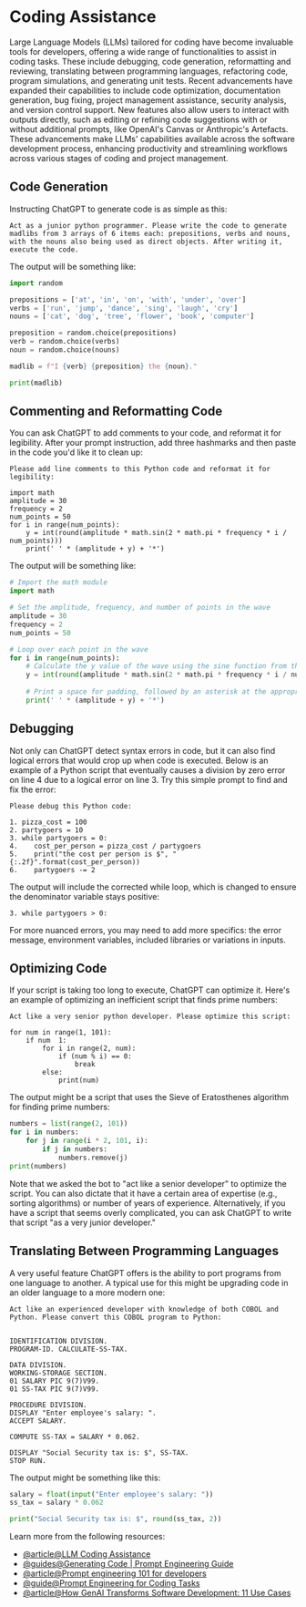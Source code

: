 # Coding Assistance

Large Language Models (LLMs) tailored for coding have become invaluable tools for developers, offering a wide range of functionalities to assist in coding tasks. These include debugging, code generation, reformatting and reviewing, translating between programming languages, refactoring code, program simulations, and generating unit tests. Recent advancements have expanded their capabilities to include code optimization, documentation generation, bug fixing, project management assistance, security analysis, and version control support. New features also allow users to interact with outputs directly, such as editing or refining code suggestions with or without additional prompts, like OpenAI's Canvas or Anthropic's Artefacts. These advancements make LLMs' capabilities available across the software development process, enhancing productivity and streamlining workflows across various stages of coding and project management.

## Code Generation

Instructing ChatGPT to generate code is as simple as this:

```
Act as a junior python programmer. Please write the code to generate madlibs from 3 arrays of 6 items each: prepositions, verbs and nouns, with the nouns also being used as direct objects. After writing it, execute the code.
```

The output will be something like:

```python
import random

prepositions = ['at', 'in', 'on', 'with', 'under', 'over']
verbs = ['run', 'jump', 'dance', 'sing', 'laugh', 'cry']
nouns = ['cat', 'dog', 'tree', 'flower', 'book', 'computer']

preposition = random.choice(prepositions)
verb = random.choice(verbs)
noun = random.choice(nouns)

madlib = f"I {verb} {preposition} the {noun}."

print(madlib)

```

## Commenting and Reformatting Code

You can ask ChatGPT to add comments to your code, and reformat it for legibility. After your prompt instruction, add three hashmarks and then paste in the code you'd like it to clean up:

```
Please add line comments to this Python code and reformat it for legibility:  

import math
amplitude = 30
frequency = 2
num_points = 50
for i in range(num_points):
    y = int(round(amplitude * math.sin(2 * math.pi * frequency * i / num_points)))
    print(' ' * (amplitude + y) + '*')
```

The output will be something like:

```python
# Import the math module
import math

# Set the amplitude, frequency, and number of points in the wave
amplitude = 30
frequency = 2
num_points = 50

# Loop over each point in the wave
for i in range(num_points):
    # Calculate the y value of the wave using the sine function from the math module
    y = int(round(amplitude * math.sin(2 * math.pi * frequency * i / num_points)))
    
    # Print a space for padding, followed by an asterisk at the appropriate position on the wave
    print(' ' * (amplitude + y) + '*')

```

## Debugging

Not only can ChatGPT detect syntax errors in code, but it can also find logical errors that would crop up when code is executed. Below is an example of a Python script that eventually causes a division by zero error on line 4 due to a logical error on line 3. Try this simple prompt to find and fix the error:

```
Please debug this Python code:  

1. pizza_cost = 100
2. partygoers = 10
3. while partygoers = 0:
4.    cost_per_person = pizza_cost / partygoers
5.    print("the cost per person is $", "{:.2f}".format(cost_per_person))
6.    partygoers -= 2
```

The output will include the corrected while loop, which is changed to ensure the denominator variable stays positive:

```
3. while partygoers > 0:
```

For more nuanced errors, you may need to add more specifics: the error message, environment variables, included libraries or variations in inputs.

## Optimizing Code

If your script is taking too long to execute, ChatGPT can optimize it. Here's an example of optimizing an inefficient script that finds prime numbers:

```
Act like a very senior python developer. Please optimize this script:  

for num in range(1, 101):
    if num  1:
        for i in range(2, num):
            if (num % i) == 0:
                break
        else:
            print(num)
```
The output might be a script that uses the Sieve of Eratosthenes algorithm for finding prime numbers:

```python
numbers = list(range(2, 101))
for i in numbers:
    for j in range(i * 2, 101, i):
        if j in numbers:
            numbers.remove(j)
print(numbers)

```

Note that we asked the bot to "act like a senior developer" to optimize the script. You can also dictate that it have a certain area of expertise (e.g., sorting algorithms) or number of years of experience. Alternatively, if you have a script that seems overly complicated, you can ask ChatGPT to write that script "as a very junior developer."

## Translating Between Programming Languages

A very useful feature ChatGPT offers is the ability to port programs from one language to another. A typical use for this might be upgrading code in an older language to a more modern one:

```
Act like an experienced developer with knowledge of both COBOL and Python. Please convert this COBOL program to Python:  


IDENTIFICATION DIVISION.
PROGRAM-ID. CALCULATE-SS-TAX.

DATA DIVISION.
WORKING-STORAGE SECTION.
01 SALARY PIC 9(7)V99.
01 SS-TAX PIC 9(7)V99.

PROCEDURE DIVISION.
DISPLAY "Enter employee's salary: ".
ACCEPT SALARY.

COMPUTE SS-TAX = SALARY * 0.062.

DISPLAY "Social Security tax is: $", SS-TAX.
STOP RUN.
```

The output might be something like this:

```python
salary = float(input("Enter employee's salary: "))
ss_tax = salary * 0.062

print("Social Security tax is: $", round(ss_tax, 2))

```

Learn more from the following resources:

- [@article@LLM Coding Assistance](https://learnprompting.org/docs/basic_applications/coding_assistance)
- [@guides@Generating Code | Prompt Engineering Guide](https://www.promptingguide.ai/applications/coding)
- [@article@Prompt engineering 101 for developers](https://www.pluralsight.com/resources/blog/software-development/prompt-engineering-for-developers)
- [@guide@Prompt Engineering for Coding Tasks ](https://towardsdatascience.com/prompt-engineering-llms-coding-chatgpt-artificial-intelligence-c16620503e4e)
- [@article@How GenAI Transforms Software Development: 11 Use Cases](https://www.index.dev/blog/11-generative-ai-use-cases-software-development)